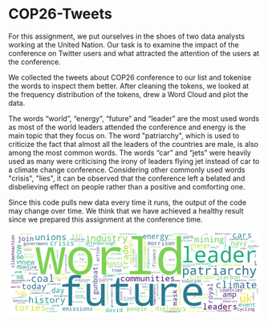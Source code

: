 # COP26-Tweets
For this assignment, we put ourselves in the shoes of two data analysts working at the United Nation. Our task is to examine the impact of the conference on Twitter users and what attracted the attention of the users at the conference. 

We collected the tweets about COP26 conference to our list and tokenise the words to inspect them better. After cleaning the tokens, we looked at the frequency distribution of the tokens, drew a Word Cloud and plot the data. 

The words “world”, “energy”, “future” and “leader” are the most used words as most of the world leaders attended the conference and energy is the main topic that they focus on. The word "patriarchy", which is used to criticize the fact that almost all the leaders of the countries are male, is also among the most common words. The words “car” and “jets” were heavily used as many were criticising the irony of leaders flying jet instead of car to a climate change conference. Considering other commonly used words "crisis", "lies", it can be observed that the conference left a belated and disbelieving effect on people rather than a positive and comforting one. 

Since this code pulls new data every time it runs, the output of the code may change over time. We think that we have achieved a healthy result since we prepared this assignment at the conference time.



![Plot distribution](https://github.com/nurulnadira/COP26-Tweets/blob/main/Unknown)
